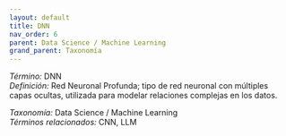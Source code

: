 ```yaml
---
layout: default
title: DNN
nav_order: 6
parent: Data Science / Machine Learning
grand_parent: Taxonomía
---
```


*Término:* DNN  
*Definición:* Red Neuronal Profunda; tipo de red neuronal con múltiples capas ocultas, utilizada para modelar relaciones complejas en los datos.

*Taxonomía:* Data Science / Machine Learning  
*Términos relacionados:* CNN, LLM
